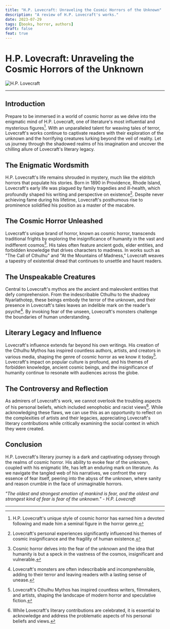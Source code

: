 ```yaml
---
title: "H.P. Lovecraft: Unraveling the Cosmic Horrors of the Unknown"
description: "A review of H.P. Lovecraft's works."
date: 2023-07-29
tags: [books, horror, authors]
draft: false
feat: true
---
```


# H.P. Lovecraft: Unraveling the Cosmic Horrors of the Unknown

![H.P. Lovecraft](https://upload.wikimedia.org/wikipedia/commons/3/3f/H._P._Lovecraft%2C_1930.png)

---

## Introduction

Prepare to be immersed in a world of cosmic horror as we delve into the enigmatic mind of H.P. Lovecraft, one of literature's most influential and mysterious figures[^1^]. With an unparalleled talent for weaving tales of terror, Lovecraft's works continue to captivate readers with their exploration of the unknown and the horrifying creatures lurking beyond the veil of reality. Let us journey through the shadowed realms of his imagination and uncover the chilling allure of Lovecraft's literary legacy.

## The Enigmatic Wordsmith

H.P. Lovecraft's life remains shrouded in mystery, much like the eldritch horrors that populate his stories. Born in 1890 in Providence, Rhode Island, Lovecraft's early life was plagued by family tragedies and ill-health, which profoundly shaped his writing and perspective on existence[^2^]. Despite never achieving fame during his lifetime, Lovecraft's posthumous rise to prominence solidified his position as a master of the macabre.

## The Cosmic Horror Unleashed

Lovecraft's unique brand of horror, known as cosmic horror, transcends traditional frights by exploring the insignificance of humanity in the vast and indifferent cosmos[^3^]. His tales often feature ancient gods, elder entities, and forbidden knowledge that drives characters to madness. In works such as "The Call of Cthulhu" and "At the Mountains of Madness," Lovecraft weaves a tapestry of existential dread that continues to unsettle and haunt readers.

## The Unspeakable Creatures

Central to Lovecraft's mythos are the ancient and malevolent entities that defy comprehension. From the indescribable Cthulhu to the shadowy Nyarlathotep, these beings embody the terror of the unknown, and their presence in Lovecraft's tales leaves an indelible mark on the reader's psyche[^4^]. By invoking fear of the unseen, Lovecraft's monsters challenge the boundaries of human understanding.

## Literary Legacy and Influence

Lovecraft's influence extends far beyond his own writings. His creation of the Cthulhu Mythos has inspired countless authors, artists, and creators in various media, shaping the genre of cosmic horror as we know it today[^5^]. Lovecraft's impact on popular culture is profound, and his themes of forbidden knowledge, ancient cosmic beings, and the insignificance of humanity continue to resonate with audiences across the globe.

## The Controversy and Reflection

As admirers of Lovecraft's work, we cannot overlook the troubling aspects of his personal beliefs, which included xenophobic and racist views[^6^]. While acknowledging these flaws, we can use this as an opportunity to reflect on the complexities of artists and their legacies, appreciating Lovecraft's literary contributions while critically examining the social context in which they were created.

## Conclusion

H.P. Lovecraft's literary journey is a dark and captivating odyssey through the realms of cosmic horror. His ability to evoke fear of the unknown, coupled with his enigmatic life, has left an enduring mark on literature. As we navigate the tangled web of his narratives, we confront the very essence of fear itself, peering into the abyss of the unknown, where sanity and reason crumble in the face of unimaginable horrors.

_"The oldest and strongest emotion of mankind is fear, and the oldest and strongest kind of fear is fear of the unknown." - H.P. Lovecraft_

---

[^1^]: H.P. Lovecraft's unique style of cosmic horror has earned him a devoted following and made him a seminal figure in the horror genre.
[^2^]: Lovecraft's personal experiences significantly influenced his themes of cosmic insignificance and the fragility of human existence.
[^3^]: Cosmic horror delves into the fear of the unknown and the idea that humanity is but a speck in the vastness of the cosmos, insignificant and vulnerable.
[^4^]: Lovecraft's monsters are often indescribable and incomprehensible, adding to their terror and leaving readers with a lasting sense of unease.
[^5^]: Lovecraft's Cthulhu Mythos has inspired countless writers, filmmakers, and artists, shaping the landscape of modern horror and speculative fiction.
[^6^]: While Lovecraft's literary contributions are celebrated, it is essential to acknowledge and address the problematic aspects of his personal beliefs and views.
